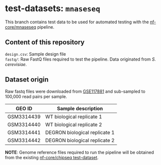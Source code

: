 # test-datasets: `mnaseseq`

This branch contains test data to be used for automated testing with the [nf-core/mnaseseq](https://github.com/nf-core/mnaseseq) pipeline.

## Content of this repository  

`design.csv`: Sample design file  
`fastq/`: Raw FastQ files required to test the pipeline. Data originated from *S. cerevisiae*.

## Dataset origin

Raw fastq files were downloaded from [GSE117881](https://www.ncbi.nlm.nih.gov/geo/query/acc.cgi?acc=GSE117881) and sub-sampled to 100,000 read pairs per sample.

| GEO ID     | Sample description            |
|------------|-------------------------------|
| GSM3314439 | WT biological replicate 1     |
| GSM3314440 | WT biological replicate 2     |
| GSM3314441 | DEGRON biological replicate 1 |
| GSM3314442 | DEGRON biological replicate 2 |

**NOTE**: Genome reference files required to run the pipeline will be obtained from the existing [nf-core/chipseq test-dataset](https://github.com/nf-core/test-datasets/tree/chipseq).
